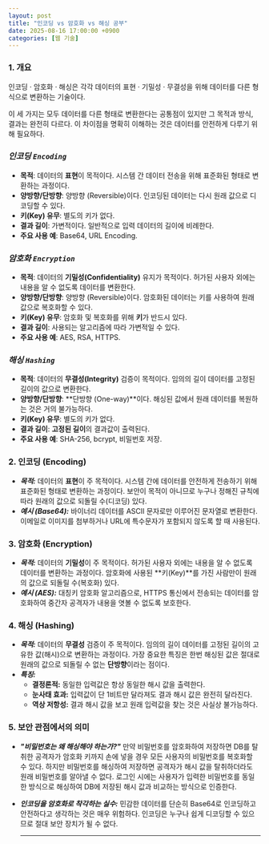 ```yaml
---
layout: post
title: "인코딩 vs 암호화 vs 해싱 공부"
date: 2025-08-16 17:00:00 +0900
categories: [웹 기술]
---
```


### 1. 개요

인코딩 · 암호화 · 해싱은 각각 데이터의 표현 · 기밀성 · 무결성을 위해 데이터를 다른 형식으로 변환하는 기술이다.

이 세 가지는 모두 데이터를 다른 형태로 변환한다는 공통점이 있지만 그 목적과 방식, 결과는 완전히 다르다. 이 차이점을 명확히 이해하는 것은 데이터를 안전하게 다루기 위해 필요하다.

### ***인코딩 `Encoding`***
*   **목적**: 데이터의 **표현**이 목적이다. 시스템 간 데이터 전송을 위해 표준화된 형태로 변환하는 과정이다.
*   **양방향/단방향**: 양방향 (Reversible)이다. 인코딩된 데이터는 다시 원래 값으로 디코딩할 수 있다.
*   **키(Key) 유무**: 별도의 키가 없다.
*   **결과 길이**: 가변적이다. 일반적으로 입력 데이터의 길이에 비례한다.
*   **주요 사용 예**: Base64, URL Encoding.

### ***암호화 `Encryption`***
*   **목적**: 데이터의 **기밀성(Confidentiality)** 유지가 목적이다. 허가된 사용자 외에는 내용을 알 수 없도록 데이터를 변환한다.
*   **양방향/단방향**: 양방향 (Reversible)이다. 암호화된 데이터는 키를 사용하여 원래 값으로 복호화할 수 있다.
*   **키(Key) 유무**: 암호화 및 복호화를 위해 **키**가 반드시 있다.
*   **결과 길이**: 사용되는 알고리즘에 따라 가변적일 수 있다.
*   **주요 사용 예**: AES, RSA, HTTPS.

### ***해싱 `Hashing`***
*   **목적**: 데이터의 **무결성(Integrity)** 검증이 목적이다. 임의의 길이 데이터를 고정된 길이의 값으로 변환한다.
*   **양방향/단방향**: **단방향 (One-way)**이다. 해싱된 값에서 원래 데이터를 복원하는 것은 거의 불가능하다.
*   **키(Key) 유무**: 별도의 키가 없다.
*   **결과 길이**: **고정된 길이**의 결과값이 출력된다.
*   **주요 사용 예**: SHA-256, bcrypt, 비밀번호 저장.

### 2. 인코딩 (Encoding)

*   ***목적:*** 데이터의 **표현**이 주 목적이다. 시스템 간에 데이터를 안전하게 전송하기 위해 표준화된 형태로 변환하는 과정이다. 보안이 목적이 아니므로 누구나 정해진 규칙에 따라 원래의 값으로 되돌릴 수(디코딩) 있다.
*   ***예시 (Base64):***
    바이너리 데이터를 ASCII 문자로만 이루어진 문자열로 변환한다. 이메일로 이미지를 첨부하거나 URL에 특수문자가 포함되지 않도록 할 때 사용된다.

### 3. 암호화 (Encryption)

*   ***목적:*** 데이터의 **기밀성**이 주 목적이다. 허가된 사용자 외에는 내용을 알 수 없도록 데이터를 변환하는 과정이다. 암호화에 사용된 **키(Key)**를 가진 사람만이 원래의 값으로 되돌릴 수(복호화) 있다.
*   ***예시 (AES):***
    대칭키 암호화 알고리즘으로, HTTPS 통신에서 전송되는 데이터를 암호화하여 중간자 공격자가 내용을 엿볼 수 없도록 보호한다.

### 4. 해싱 (Hashing)

*   ***목적:*** 데이터의 **무결성** 검증이 주 목적이다. 임의의 길이 데이터를 고정된 길이의 고유한 값(해시)으로 변환하는 과정이다. 가장 중요한 특징은 한번 해싱된 값은 절대로 원래의 값으로 되돌릴 수 없는 **단방향**이라는 점이다.
*   ***특징:***
    *   **결정론적:** 동일한 입력값은 항상 동일한 해시 값을 출력한다.
    *   **눈사태 효과:** 입력값이 단 1비트만 달라져도 결과 해시 값은 완전히 달라진다.
    *   **역상 저항성:** 결과 해시 값을 보고 원래 입력값을 찾는 것은 사실상 불가능하다.

### 5. 보안 관점에서의 의미

*   ***"비밀번호는 왜 해싱해야 하는가?"***
    만약 비밀번호를 암호화하여 저장하면 DB를 탈취한 공격자가 암호화 키까지 손에 넣을 경우 모든 사용자의 비밀번호를 복호화할 수 있다. 하지만 비밀번호를 해싱하여 저장하면 공격자가 해시 값을 탈취하더라도 원래 비밀번호를 알아낼 수 없다. 로그인 시에는 사용자가 입력한 비밀번호를 동일한 방식으로 해싱하여 DB에 저장된 해시 값과 비교하는 방식으로 인증한다.

*   ***인코딩을 암호화로 착각하는 실수:***
    민감한 데이터를 단순히 Base64로 인코딩하고 안전하다고 생각하는 것은 매우 위험하다. 인코딩은 누구나 쉽게 디코딩할 수 있으므로 절대 보안 장치가 될 수 없다.

    <hr class="short-rule">